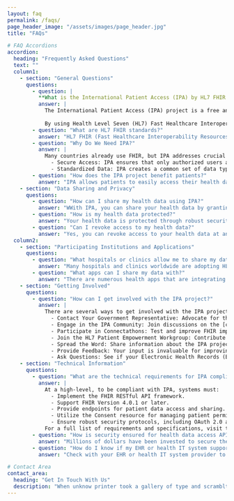```yaml
---
layout: faq
permalink: /faqs/
page_header_image: "/assets/images/page_header.jpg"
title: "FAQs"

# FAQ Accordions
accordion:
  heading: "Frequently Asked Questions"
  text: ""
  column1:
    - section: "General Questions"
      questions:
        - question: | 
          **What is the International Patient Access (IPA) by HL7 FHIR project?**
          answer: |
            The International Patient Access (IPA) project is a free and open initiative aimed at empowering patients worldwide by enabling secure, selective sharing of their health data across different healthcare systems. 
            
            By using Health Level Seven (HL7) Fast Healthcare Interoperability Resources (FHIR) standards, IPA ensures that patients can control who accesses their health information while maintaining the highest levels of data protection and privacy.
        - question: "What are HL7 FHIR standards?"
          answer: "HL7 FHIR (Fast Healthcare Interoperability Resources) standards are a set of free and open guidelines developed by Health Level Seven International (HL7) to facilitate the exchange of healthcare information electronically. FHIR standards ensure that health data can be shared and understood across different systems and platforms, promoting interoperability and improved patient care."
        - question: "Why Do We Need IPA?"
          answer: | 
            Many countries already use FHIR, but IPA addresses crucial limitations:
              - Secure Access: IPA ensures that only authorized users and apps can access health information, protecting patient privacy.  It defines how apps get permission to access data using standard methods (like OAuth 2.0).
              - Standardized Data: IPA creates a common set of data types and formats.  This means medical apps can work consistently across different systems worldwide, simplifying development, improving interoperability and patient access.
        - question: "How does the IPA project benefit patients?"
          answer: "IPA allows patients to easily access their health data from various healthcare providers. With easy access, patients become more informed and engaged in their healthcare decisions. This can lead to better health outcomes as patients can track their conditions, understand their treatments, and communicate more effectively with their healthcare providers."
    - section: "Data Sharing and Privacy"
      questions:
        - question: "How can I share my health data using IPA?"
          answer: "WWith IPA, you can share your health data by granting access to specific health apps. This is done through consent management features within IPA-compliant systems, allowing you to control who sees your information and for what purposes."
        - question: "How is my health data protected?"
          answer: "Your health data is protected through robust security measures, including encryption, secure authentication, and compliance with international data protection regulations such as GDPR and HIPAA."
        - question: "Can I revoke access to my health data?"
          answer: "Yes, you can revoke access to your health data at any time, as patient-controlled consent is a key feature of our system. However, it's important to note that any data that was accessed prior to revocation will still be subject to the privacy policy of the app or health system that accessed the information. This means that you should review their policies to understand how your data will be handled after access is revoked."
  column2:
    - section: "Participating Institutions and Applications"
      questions:
        - question: "What hospitals or clinics allow me to share my data using IPA?"
          answer: "Many hospitals and clinics worldwide are adopting HL7 FHIR standards and participating in the IPA project. To find out if your local healthcare providers support IPA, check with them directly or visit our [official blog](https://blog.hl7.org/international-patient-access) for a list of participating institutions."
        - question: "What apps can I share my data with?"
          answer: "There are numerous health apps that are integrating with IPA to provide seamless data sharing capabilities. These range from personal health management tools to specialized medical applications. For a comprehensive list of compatible apps, visit our [official blog](https://blog.hl7.org/international-patient-access)."
    - section: "Getting Involved"
      questions:
        - question: "How can I get involved with the IPA project?"
          answer: |
            There are several ways to get involved with the IPA project:
              - Contact Your Government Representative: Advocate for the adoption of IPA standards in national healthcare policies.
              - Engage in the IPA Community: Join discussions on the [chat.fhir.org](https://chat.fhir.org){: target="_blank"} chat server.
              - Participate in Connectathons: Test and improve FHIR implementations in collaborative events.
              - Join the HL7 Patient Empowerment Workgroup: Contribute to initiatives that enhance patient engagement and control over their health data.
              - Spread the Word: Share information about the IPA project with your network.
              - Provide Feedback: Your input is invaluable for improving IPA standards.
              - Ask Questions: See if your Electronic Health Records (EHR) vendor supports IPA.
    - section: "Technical Information"
      questions:
        - question: "What are the technical requirements for IPA compliance?"
          answer: |
            At a high-level, to be compliant with IPA, systems must:
              - Implement the FHIR RESTful API framework.
              - Support FHIR Version 4.0.1 or later.
              - Provide endpoints for patient data access and sharing.
              - Utilize the Consent resource for managing patient permissions.
              - Ensure robust security protocols, including OAuth 2.0 and SMART on FHIR.
            For a full list of requirements and specifications, visit the [International Patient Access API Specification](https://hl7.org/fhir/uv/ipa/){: target="_blank"}
        - question: "How is security ensured for health data access APIs?"
          answer: "Millions of dollars have been invested to secure the SMART App Launch mechanisms within the International Patient Access (IPA) framework. Some jurisdictions have confidently opted to forgo app certification, allowing developers to innovate confidently while ensuring patient data is protected. No matter what level of certification frameworks for apps you’ve built, this robust security empowers reliable, efficient health information management."
        - question: "How do I know if my EHR or health IT system supports IPA?"
          answer: "Check with your EHR or health IT system provider to confirm their support for HL7 FHIR IPA standards. You can also refer to our [official blog](https://blog.hl7.org/international-patient-access) for a list of compliant systems and providers."

# Contact Area
contact_area:
  heading: "Get In Touch With Us"
  description: "When unknow printer took a gallery of type and scramblted it to make a type specimen book"
---
```


